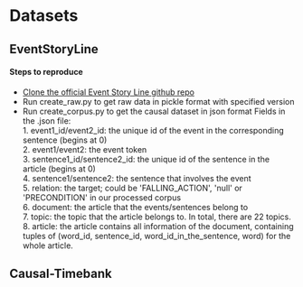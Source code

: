 # Datasets
<h2> EventStoryLine </h2>
<h4> Steps to reproduce </h4>
  <ul>
    <li> <a href = "https://github.com/tommasoc80/EventStoryLine.git"> Clone the official Event Story Line github repo </a></li>
    <li>Run create_raw.py to get raw data in pickle format with specified version</li>
    <li>Run create_corpus.py to get the causal dataset in json format
          Fields in the .json file: <br>
          1. event1_id/event2_id: the unique id of the event in the corresponding sentence (begins at 0)<br>
          2. event1/event2: the event token<br>
          3. sentence1_id/sentence2_id: the unique id of the sentence in the article (begins at 0)<br>
          4. sentence1/sentence2: the sentence that involves the event<br>
          5. relation: the target; could be 'FALLING_ACTION', 'null' or 'PRECONDITION' in our processed corpus<br>
          6. document: the article that the events/sentences belong to<br>
          7. topic: the topic that the article belongs to. In total, there are 22 topics.<br>
          8. article: the article contains all information of the document, containing tuples of (word_id, sentence_id, word_id_in_the_sentence, word) for the whole article.<br></li>
    
  </ul>
<h2> Causal-Timebank </h2>
